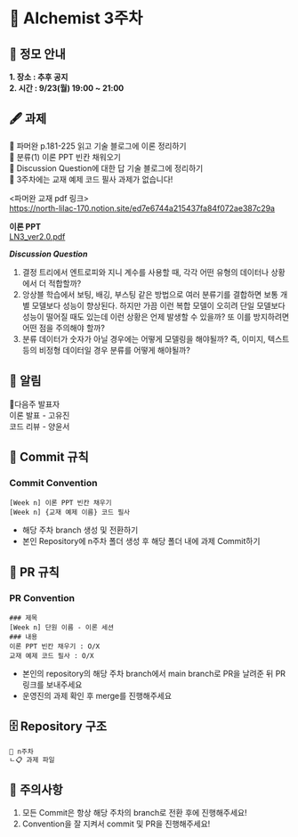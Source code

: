 # 💠 AIchemist 3주차 

## 🌻 정모 안내
**1. 장소 : 추후 공지**   
**2. 시간 : 9/23(월) 19:00 ~ 21:00**

## 🖋 과제
💠 파머완 p.181-225 읽고 기술 블로그에 이론 정리하기   
💠 분류(1) 이론 PPT 빈칸 채워오기   
💠 Discussion Question에 대한 답 기술 블로그에 정리하기   
💠 3주차에는 교재 예제 코드 필사 과제가 없습니다!   

<파머완 교재 pdf 링크>   
https://north-lilac-170.notion.site/ed7e6744a215437fa84f072ae387c29a    

**이론 PPT**   
[LN3_ver2.0.pdf](https://github.com/user-attachments/files/16976866/LN3_ver2.0.pdf)


***Discussion Question***
1. 결정 트리에서 엔트로피와 지니 계수를 사용할 때, 각각 어떤 유형의 데이터나 상황에서 더 적합할까?   
2. 앙상블 학습에서 보팅, 배깅, 부스팅 같은 방법으로 여러 분류기를 결합하면 보통 개별 모델보다 성능이 향상된다. 하지만 가끔 이런 복합 모델이 오히려 단일 모델보다 성능이 떨어질 때도 있는데 이런 상황은 언제 발생할 수 있을까? 또 이를 방지하려면 어떤 점을 주의해야 할까?   
3. 분류 데이터가 숫자가 아닐 경우에는 어떻게 모델링을 해야될까? 즉, 이미지, 텍스트 등의 비정형 데이터일 경우 분류를 어떻게 해야될까?   

## 🚨 알림   
💐다음주 발표자   
이론 발표 - 고유진   
코드 리뷰 - 양윤서   

## 🌱 Commit 규칙   
### Commit Convention
    [Week n] 이론 PPT 빈칸 채우기
    [Week n] {교재 예제 이름} 코드 필사 
+ 해당 주차 branch 생성 및 전환하기 
+ 본인 Repository에 n주차 폴더 생성 후 해당 폴더 내에 과제 Commit하기   
## 🌱 PR 규칙          
### PR Convention
    ### 제목
    [Week n] 단원 이름 - 이론 세션
    ### 내용
    이론 PPT 빈칸 채우기 : O/X
    교재 예제 코드 필사 : O/X
+ 본인의 repository의 해당 주차 branch에서 main branch로 PR을 날려준 뒤 PR 링크를 보내주세요
+ 운영진의 과제 확인 후 merge를 진행해주세요 

## 🗄 Repository 구조
```bash
📁 n주차
ㄴ📋 과제 파일
```

## 🚨 주의사항   
1. 모든 Commit은 항상 해당 주차의 branch로 전환 후에 진행해주세요!
2. Convention을 잘 지켜서 commit 및 PR을 진행해주세요!
